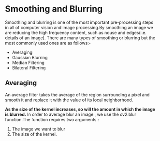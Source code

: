 # Smoothing and Blurring
Smoothing and blurring is one of the most important pre-processing steps in all of computer vision and image processing.By smoothing an image we are reducing the high frequency content, such as nouse and edges(i.e. details of an image).
There are many types of smoothing or blurring but the most commonly used ones are as follows:-

* Averaging
* Gaussian Blurring
* Median Filtering
* Bilateral Filtering


## Averaging
An average filter takes the average of the region surrounding a pixel and smooth it and replace it with the value of its local neighborhood.


**As the size of the kernel increases, so will the amount in which the image is blurred.**
In order to average blur an image , we use the cv2.blur function.The function requires two arguments :
  1) The image we want to blur 
  2) The size of the kernel.
  
